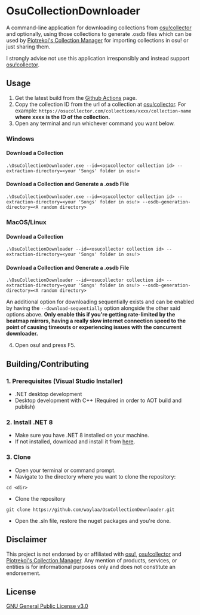 # OsuCollectionDownloader
A command-line application for downloading collections from [osu!collector](https://osucollector.com/) and optionally, using those collections to generate .osdb files which can be used by [Piotrekol's Collection Manager](https://github.com/Piotrekol/CollectionManager) for importing collections in osu! or just sharing them.

I strongly advise not use this application irresponsibly and instead support [osu!collector](https://osucollector.com/client).

## Usage
1. Get the latest build from the [Github Actions](https://github.com/waylaa/OsuCollectionDownloader/actions) page.
2. Copy the collection ID from the url of a collection at [osu!collector](https://osucollector.com/). For example:
   ```https://osucollector.com/collections/xxxx/collection-name```
   **where xxxx is the ID of the collection.**
3. Open any terminal and run whichever command you want below.
   
### Windows

#### Download a Collection
```
.\OsuCollectionDownloader.exe --id=<osucollector collection id> --extraction-directory=<your 'Songs' folder in osu!> 
```

#### Download a Collection and Generate a .osdb File
```
.\OsuCollectionDownloader.exe --id=<osucollector collection id> --extraction-directory=<your 'Songs' folder in osu!> --osdb-generation-directory=<A random directory>
```

### MacOS/Linux

#### Download a Collection
```
.\OsuCollectionDownloader --id=<osucollector collection id> --extraction-directory=<your 'Songs' folder in osu!> 
```

#### Download a Collection and Generate a .osdb File
```
.\OsuCollectionDownloader --id=<osucollector collection id> --extraction-directory=<your 'Songs' folder in osu!> --osdb-generation-directory=<A random directory>
```

An additional option for downloading sequentially exists and can be enabled by having the ```--download-sequentially``` option alongside the other said options above. **Only enable this if you're getting rate-limited by the beatmap mirrors, having a really slow internet connection speed to the point of causing timeouts or experiencing issues with the concurrent downloader.**

4. Open osu! and press F5.

## Building/Contributing
### 1. Prerequisites (Visual Studio Installer)
  - .NET desktop development
  - Desktop development with C++ (Required in order to AOT build and publish)
    
### 2. Install .NET 8
- Make sure you have .NET 8 installed on your machine.
- If not installed, download and install it from [here](https://dotnet.microsoft.com/en-us/download/dotnet/8.0).

### 3. Clone
- Open your terminal or command prompt.
- Navigate to the directory where you want to clone the repository:
```
cd <dir>
```

- Clone the repository
```
git clone https://github.com/waylaa/OsuCollectionDownloader.git
```

- Open the .sln file, restore the nuget packages and you're done.

## Disclaimer
This project is not endorsed by or affiliated with [osu!](https://osu.ppy.sh), [osu!collector](https://osucollector.com/) and [Piotrekol's Collection Manager](https://github.com/Piotrekol/CollectionManager). Any mention of products, services, or entities is for informational purposes only and does not constitute an endorsement.
## License

[GNU General Public License v3.0](https://choosealicense.com/licenses/gpl-3.0/)
